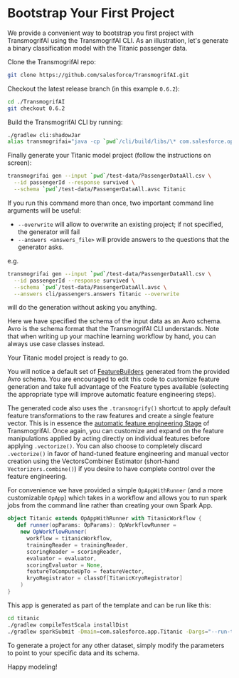 # Bootstrap Your First Project

We provide a convenient way to bootstrap you first project with TransmogrifAI using the TransmogrifAI CLI.
As an illustration, let's generate a binary classification model with the Titanic passenger data.

Clone the TransmogrifAI repo:
```bash
git clone https://github.com/salesforce/TransmogrifAI.git
```
Checkout the latest release branch (in this example `0.6.2`):
```bash
cd ./TransmogrifAI
git checkout 0.6.2
```
Build the TransmogrifAI CLI by running:
```bash
./gradlew cli:shadowJar
alias transmogrifai="java -cp `pwd`/cli/build/libs/\* com.salesforce.op.cli.CLI"
```
Finally generate your Titanic model project (follow the instructions on screen):
```bash
transmogrifai gen --input `pwd`/test-data/PassengerDataAll.csv \
  --id passengerId --response survived \
  --schema `pwd`/test-data/PassengerDataAll.avsc Titanic
```  

If you run this command more than once, two important command line arguments will be useful:
- `--overwrite` will allow to overwrite an existing project; if not specified, the generator will fail
- `--answers <answers_file>` will provide answers to the questions that the generator asks.

e.g.
```bash
transmogrifai gen --input `pwd`/test-data/PassengerDataAll.csv \
  --id passengerId --response survived \
  --schema `pwd`/test-data/PassengerDataAll.avsc \
  --answers cli/passengers.answers Titanic --overwrite
```
will do the generation without asking you anything.

Here we have specified the schema of the input data as an Avro schema. Avro is the schema format that the TransmogrifAI CLI understands. Note that when writing up your machine learning workflow by hand, you can always use case classes instead.

Your Titanic model project is ready to go. 

You will notice a default set of [FeatureBuilders](../developer-guide#featurebuilders) generated from the provided Avro schema. You are encouraged to edit this code to customize feature generation and take full advantage of the Feature types available (selecting the appropriate type will improve automatic feature engineering steps).
 
The generated code also uses the ```.transmogrify()``` shortcut to apply default feature transformations to the raw features and create a single feature vector. This is in essence the [automatic feature engineering Stage](../automl-capabilities#vectorizers-and-transmogrification) of TransmogrifAI. Once again, you can customize and expand on the feature manipulations applied by acting directly on individual features before applying ```.vectorize()```. You can also choose to completely discard ```.vectorize()``` in favor of hand-tuned feature engineering and manual vector creation using the VectorsCombiner Estimator (short-hand ```Vectorizers.combine()```) if you desire to have complete control over the feature engineering.

For convenience we have provided a simple `OpAppWithRunner` (and a more customizable `OpApp`) which takes in a workflow and allows you to run spark jobs from the command line rather than creating your own Spark App.

```scala
object Titanic extends OpAppWithRunner with TitanicWorkflow {
   def runner(opParams: OpParams): OpWorkflowRunner =
    new OpWorkflowRunner(
      workflow = titanicWorkflow,
      trainingReader = trainingReader,
      scoringReader = scoringReader,
      evaluator = evaluator,
      scoringEvaluator = None,
      featureToComputeUpTo = featureVector,
      kryoRegistrator = classOf[TitanicKryoRegistrator]
    )
}
```

This app is generated as part of the template and can be run like this:

```bash
cd titanic
./gradlew compileTestScala installDist
./gradlew sparkSubmit -Dmain=com.salesforce.app.Titanic -Dargs="--run-type=train --model-location=/tmp/titanic-model --read-location Passenger=`pwd`/../test-data/PassengerDataAll.csv"
```


To generate a project for any other dataset, simply modify the parameters to point to your specific data and its schema.

Happy modeling!
